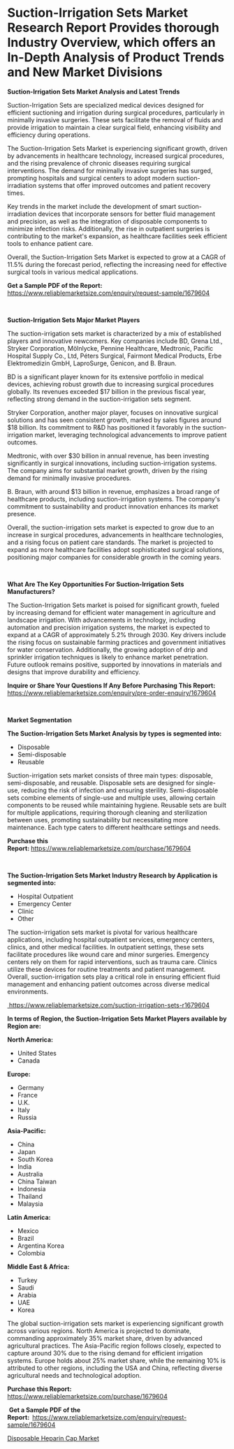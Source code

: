 <p><h1>Suction-Irrigation Sets Market Research Report Provides thorough Industry Overview, which offers an In-Depth Analysis of Product Trends and New Market Divisions</h1></p><p><strong>Suction-Irrigation Sets Market Analysis and Latest Trends</strong></p>
<p><p>Suction-Irrigation Sets are specialized medical devices designed for efficient suctioning and irrigation during surgical procedures, particularly in minimally invasive surgeries. These sets facilitate the removal of fluids and provide irrigation to maintain a clear surgical field, enhancing visibility and efficiency during operations.</p><p>The Suction-Irrigation Sets Market is experiencing significant growth, driven by advancements in healthcare technology, increased surgical procedures, and the rising prevalence of chronic diseases requiring surgical interventions. The demand for minimally invasive surgeries has surged, prompting hospitals and surgical centers to adopt modern suction-irradiation systems that offer improved outcomes and patient recovery times.</p><p>Key trends in the market include the development of smart suction-irradiation devices that incorporate sensors for better fluid management and precision, as well as the integration of disposable components to minimize infection risks. Additionally, the rise in outpatient surgeries is contributing to the market's expansion, as healthcare facilities seek efficient tools to enhance patient care. </p><p>Overall, the Suction-Irrigation Sets Market is expected to grow at a CAGR of 11.5% during the forecast period, reflecting the increasing need for effective surgical tools in various medical applications.</p></p>
<p><strong>Get a Sample PDF of the Report:&nbsp;</strong> <a href="https://www.reliablemarketsize.com/enquiry/request-sample/1679604?utm_campaign=973&utm_medium=2&utm_source=Github&utm_content=ia&utm_term=28122024&utm_id=suction-irrigation-sets">https://www.reliablemarketsize.com/enquiry/request-sample/1679604</a></p>
<p>&nbsp;</p>
<p><strong>Suction-Irrigation Sets Major Market Players</strong></p>
<p><p>The suction-irrigation sets market is characterized by a mix of established players and innovative newcomers. Key companies include BD, Grena Ltd., Stryker Corporation, Mölnlycke, Pennine Healthcare, Medtronic, Pacific Hospital Supply Co., Ltd, Péters Surgical, Fairmont Medical Products, Erbe Elektromedizin GmbH, LaproSurge, Genicon, and B. Braun.</p><p>BD is a significant player known for its extensive portfolio in medical devices, achieving robust growth due to increasing surgical procedures globally. Its revenues exceeded $17 billion in the previous fiscal year, reflecting strong demand in the suction-irrigation sets segment.</p><p>Stryker Corporation, another major player, focuses on innovative surgical solutions and has seen consistent growth, marked by sales figures around $18 billion. Its commitment to R&D has positioned it favorably in the suction-irrigation market, leveraging technological advancements to improve patient outcomes.</p><p>Medtronic, with over $30 billion in annual revenue, has been investing significantly in surgical innovations, including suction-irrigation systems. The company aims for substantial market growth, driven by the rising demand for minimally invasive procedures.</p><p>B. Braun, with around $13 billion in revenue, emphasizes a broad range of healthcare products, including suction-irrigation systems. The company's commitment to sustainability and product innovation enhances its market presence.</p><p>Overall, the suction-irrigation sets market is expected to grow due to an increase in surgical procedures, advancements in healthcare technologies, and a rising focus on patient care standards. The market is projected to expand as more healthcare facilities adopt sophisticated surgical solutions, positioning major companies for considerable growth in the coming years.</p></p>
<p>&nbsp;</p>
<p><strong>What Are The Key Opportunities For Suction-Irrigation Sets Manufacturers?</strong></p>
<p><p>The Suction-Irrigation Sets market is poised for significant growth, fueled by increasing demand for efficient water management in agriculture and landscape irrigation. With advancements in technology, including automation and precision irrigation systems, the market is expected to expand at a CAGR of approximately 5.2% through 2030. Key drivers include the rising focus on sustainable farming practices and government initiatives for water conservation. Additionally, the growing adoption of drip and sprinkler irrigation techniques is likely to enhance market penetration. Future outlook remains positive, supported by innovations in materials and designs that improve durability and efficiency.</p></p>
<p><strong>Inquire or Share Your Questions If Any Before Purchasing This Report:</strong> <a href="https://www.reliablemarketsize.com/enquiry/pre-order-enquiry/1679604?utm_campaign=973&utm_medium=2&utm_source=Github&utm_content=ia&utm_term=28122024&utm_id=suction-irrigation-sets">https://www.reliablemarketsize.com/enquiry/pre-order-enquiry/1679604</a></p>
<p>&nbsp;</p>
<p><strong>Market Segmentation</strong></p>
<p><strong>The Suction-Irrigation Sets Market Analysis by types is segmented into:</strong></p>
<p><ul><li>Disposable</li><li>Semi-disposable</li><li>Reusable</li></ul></p>
<p><p>Suction-irrigation sets market consists of three main types: disposable, semi-disposable, and reusable. Disposable sets are designed for single-use, reducing the risk of infection and ensuring sterility. Semi-disposable sets combine elements of single-use and multiple uses, allowing certain components to be reused while maintaining hygiene. Reusable sets are built for multiple applications, requiring thorough cleaning and sterilization between uses, promoting sustainability but necessitating more maintenance. Each type caters to different healthcare settings and needs.</p></p>
<p><strong>Purchase this Report:&nbsp;</strong><a href="https://www.reliablemarketsize.com/purchase/1679604?utm_campaign=973&utm_medium=2&utm_source=Github&utm_content=ia&utm_term=28122024&utm_id=suction-irrigation-sets">https://www.reliablemarketsize.com/purchase/1679604</a></p>
<p>&nbsp;</p>
<p><strong>The Suction-Irrigation Sets Market Industry Research by Application is segmented into:</strong></p>
<p><ul><li>Hospital Outpatient</li><li>Emergency Center</li><li>Clinic</li><li>Other</li></ul></p>
<p><p>The suction-irrigation sets market is pivotal for various healthcare applications, including hospital outpatient services, emergency centers, clinics, and other medical facilities. In outpatient settings, these sets facilitate procedures like wound care and minor surgeries. Emergency centers rely on them for rapid interventions, such as trauma care. Clinics utilize these devices for routine treatments and patient management. Overall, suction-irrigation sets play a critical role in ensuring efficient fluid management and enhancing patient outcomes across diverse medical environments.</p></p>
<p><a href="https://www.reliablemarketsize.com/suction-irrigation-sets-r1679604?utm_campaign=973&utm_medium=2&utm_source=Github&utm_content=ia&utm_term=28122024&utm_id=suction-irrigation-sets">&nbsp;https://www.reliablemarketsize.com/suction-irrigation-sets-r1679604</a></p>
<p><strong>In terms of Region, the Suction-Irrigation Sets Market Players available by Region are:</strong></p>
<p>
    <p> <strong> North America: </strong>
        <ul>
            <li>United States</li>
            <li>Canada</li>
        </ul>
        </p> 
    <p> <strong> Europe: </strong>
        <ul>
            <li>Germany</li>
            <li>France</li>
            <li>U.K.</li>
            <li>Italy</li>
            <li>Russia</li>
        </ul>
        </p> 
    <p> <strong> Asia-Pacific: </strong>
        <ul>
            <li>China</li>
            <li>Japan</li>
            <li>South Korea</li>
            <li>India</li>
            <li>Australia</li>
            <li>China Taiwan</li>
            <li>Indonesia</li>
            <li>Thailand</li>
            <li>Malaysia</li>
        </ul>
        </p> 
    <p> <strong> Latin America: </strong>
        <ul>
            <li>Mexico</li>
            <li>Brazil</li>
            <li>Argentina Korea</li>
            <li>Colombia</li>
        </ul>
        </p> 
    <p> <strong> Middle East & Africa: </strong>
        <ul>
            <li>Turkey</li>
            <li>Saudi</li>
            <li>Arabia</li>
            <li>UAE</li>
            <li>Korea</li>
        </ul>
    </p>
    </p>
<p><p>The global suction-irrigation sets market is experiencing significant growth across various regions. North America is projected to dominate, commanding approximately 35% market share, driven by advanced agricultural practices. The Asia-Pacific region follows closely, expected to capture around 30% due to the rising demand for efficient irrigation systems. Europe holds about 25% market share, while the remaining 10% is attributed to other regions, including the USA and China, reflecting diverse agricultural needs and technological adoption.</p></p>
<p><strong>Purchase this Report: </strong><a href="https://www.reliablemarketsize.com/purchase/1679604?utm_campaign=973&utm_medium=2&utm_source=Github&utm_content=ia&utm_term=28122024&utm_id=suction-irrigation-sets">https://www.reliablemarketsize.com/purchase/1679604</a></p>
<p>&nbsp;<strong>Get a Sample PDF of the Report:&nbsp;&nbsp;</strong><a href="https://www.reliablemarketsize.com/enquiry/request-sample/1679604?utm_campaign=973&utm_medium=2&utm_source=Github&utm_content=ia&utm_term=28122024&utm_id=suction-irrigation-sets">https://www.reliablemarketsize.com/enquiry/request-sample/1679604</a></p>
<p><strong></strong></p>
<p><p><a href="https://github.com/castoriffic/Market-Research-Report-List-5/blob/main/disposable-heparin-cap-market.md?utm_campaign=973&utm_medium=2&utm_source=Github&utm_content=ia&utm_term=28122024&utm_id=suction-irrigation-sets">Disposable Heparin Cap Market</a></p></p>